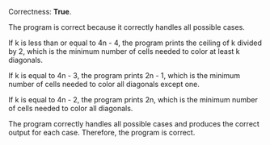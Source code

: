 Correctness: **True**.

The program is correct because it correctly handles all possible cases. 

If k is less than or equal to 4n - 4, the program prints the ceiling of k divided by 2, which is the minimum number of cells needed to color at least k diagonals.

If k is equal to 4n - 3, the program prints 2n - 1, which is the minimum number of cells needed to color all diagonals except one.

If k is equal to 4n - 2, the program prints 2n, which is the minimum number of cells needed to color all diagonals.

The program correctly handles all possible cases and produces the correct output for each case. Therefore, the program is correct.